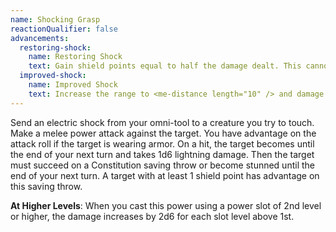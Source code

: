 ```yaml
---
name: Shocking Grasp
reactionQualifier: false
advancements:
  restoring-shock:
    name: Restoring Shock
    text: Gain shield points equal to half the damage dealt. This cannot increase your shield points beyond their maximum capacity.
  improved-shock:
    name: Improved Shock
    text: Increase the range to <me-distance length="10" /> and damage to d8.
---
```

Send an electric shock from your omni-tool to a creature you try to touch. Make a melee power attack against the target.
You have advantage on the attack roll if the target is wearing armor. On a hit, the target becomes
<me-condition id="primed" sub="lightning"/> until the end of your next turn and takes 1d6 lightning damage.
Then the target must succeed on a Constitution saving throw or become stunned until the end of your next turn. A target
with at least 1 shield point has advantage on this saving throw.

__At Higher Levels__: When you cast this power using a power slot of 2nd level or higher, the damage increases
by 2d6 for each slot level above 1st.
